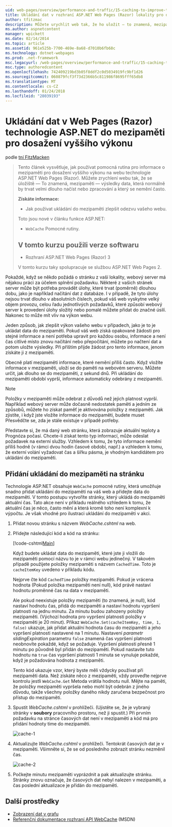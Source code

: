 ```yaml
---
uid: web-pages/overview/performance-and-traffic/15-caching-to-improve-the-performance-of-your-website
title: Ukládání dat v rozhraní ASP.NET Web Pages (Razor) lokality pro dosažení vyššího výkonu | Microsoft Docs
author: tfitzmac
description: Můžete urychlit web tak, že ho uložit – to znamená, mezipaměti - výsledky data, která by obvykle trvat poměrně dlouho načíst nebo zpracovat...
ms.author: aspnetcontent
manager: wpickett
ms.date: 02/14/2014
ms.topic: article
ms.assetid: 961e525b-7700-469e-8a68-d7010b6fb68c
ms.technology: dotnet-webpages
ms.prod: .net-framework
msc.legacyurl: /web-pages/overview/performance-and-traffic/15-caching-to-improve-the-performance-of-your-website
msc.type: authoredcontent
ms.openlocfilehash: 742409219bd3b05f8ddf2c0d5034919fc9bf1d26
ms.sourcegitcommit: 060879fcf3f73d2366b5c811986f8695fff65db8
ms.translationtype: MT
ms.contentlocale: cs-CZ
ms.lasthandoff: 01/24/2018
ms.locfileid: "28039193"
---
```

<a name="caching-data-in-an-aspnet-web-pages-razor-site-for-better-performance"></a>Ukládání dat v Web Pages (Razor) technologie ASP.NET do mezipaměti pro dosažení vyššího výkonu
====================
podle [tní FitzMacken](https://github.com/tfitzmac)

> Tento článek vysvětluje, jak používat pomocná rutina pro informace o mezipaměti pro dosažení vyššího výkonu na webu technologie ASP.NET Web Pages (Razor). Můžete zrychlení webu tak, že se úložiště &#8212; To znamená, mezipaměti &#8212; výsledky data, která normálně by trvat velmi dlouho načíst nebo zpracování a který se nemění často.
> 
> **Získáte informace:** 
> 
> - Jak používat ukládání do mezipaměti zlepšit odezvu vašeho webu.
> 
> Toto jsou nové v článku funkce ASP.NET:
> 
> - `WebCache` Pomocné rutiny.
>   
> 
> ## <a name="software-versions-used-in-the-tutorial"></a>V tomto kurzu použili verze softwaru
> 
> 
> - Rozhraní ASP.NET Web Pages (Razor) 3
>   
> 
> V tomto kurzu taky spolupracuje se službou ASP.NET Web Pages 2.


Pokaždé, když se někdo požádá o stránku z vaší lokality, webový server má nějakou práci za účelem splnění požadavku. Některé z vašich stránek server může být potřeba provádět úlohy, které trvat (poměrně) dlouhou dobu, jako je například načítání dat z databáze. I v případě, že tyto úlohy nejsou trvat dlouho v absolutních číslech, pokud váš web vyskytne velký objem provozu, celou řadu jednotlivých požadavků, které způsobí webový server k provedení úlohy složitý nebo pomalé můžete přidat do značné úsilí. Nakonec to může mít vliv na výkon webu.

Jeden způsob, jak zlepšit výkon vašeho webu v případech, jako je to je ukládat data do mezipaměti. Pokud váš web získá opakované žádosti pro stejné informace a není potřeba upravit pro každou osobu, informace a není čas citlivé místo znovu načítání nebo přepočítání, můžete po načtení dat a potom uložte výsledky. Při příštím přijde žádost pro tento informace, jenom získáte ji z mezipaměti.

Obecně platí mezipaměti informace, které nemění příliš často. Když vložíte informace v mezipaměti, uloží se do paměti na webovém serveru. Můžete určit, jak dlouho se do mezipaměti, z sekund dnů. Při ukládání do mezipaměti období vyprší, informace automaticky odebrány z mezipaměti.

> [!NOTE]
> Položky v mezipaměti může odebrat z důvodů než jejich platnost vyprší. Například webový server může dočasně nedostatek paměti a jedním ze způsobů, můžete ho získat paměť je aktivována položky z mezipaměti. Jak zjistíte, i když jste vložíte informace do mezipaměti, budete muset Přesvědčte se, zda je stále existuje v případě potřeby.


Představte si, že má daný web stránku, která zobrazuje aktuální teploty a Prognóza počasí. Chcete-li získat tento typ informací, může odeslat požadavek na externí služby. Vzhledem k tomu, že tyto informace nemění příliš hodně (v rámci dvou hodin časové období, např.) a vzhledem k tomu, že externí volání vyžadovat čas a šířku pásma, je vhodným kandidátem pro ukládání do mezipaměti.

## <a name="adding-caching-to-a-page"></a>Přidání ukládání do mezipaměti na stránku

Technologie ASP.NET obsahuje `WebCache` pomocné rutiny, která umožňuje snadno přidat ukládání do mezipaměti na váš web a přidejte data do mezipaměti. V tomto postupu vytvoříte stránky, který ukládá do mezipaměti aktuální čas. Tato akce není v příkladu reálného vzhledem k tomu, že aktuální čas je něco, často mění a která kromě toho není komplexní k výpočtu. Je však vhodné pro ilustraci ukládání do mezipaměti v akci.

1. Přidat novou stránku s názvem *WebCache.cshtml* na web.
2. Přidejte následující kód a kód na stránku:

    [!code-cshtml[Main](15-caching-to-improve-the-performance-of-your-website/samples/sample1.cshtml)]

    Když budete ukládat data do mezipaměti, které jste ji vložili do mezipaměti pomocí názvu to je v rámci webu jedinečný. V takovém případě použijete položky mezipaměti s názvem `CachedTime`. Toto je `cacheItemKey` uvedeno v příkladu kódu.

    Nejprve čte kód `CachedTime` položky mezipaměti. Pokud je vrácena hodnota (Pokud položka mezipaměti není null), kód právě nastaví hodnotu proměnné čas na data v mezipaměti.

    Ale pokud neexistuje položky mezipaměti (to znamená, je null), kód nastaví hodnotu čas, přidá do mezipaměti a nastaví hodnotu vypršení platnosti na jednu minutu. Za minutu budou zahozeny položky mezipaměti. (Výchozí hodnota pro vypršení platnosti položky v mezipaměti je 20 minut). Příkaz `WebCache.Set(cacheItemKey, time, 1, false)` ukazuje, jak přidat aktuální hodnota času do mezipaměti a jeho vypršení platnosti nastavené na 1 minutu. Nastavení *parametr slidingExpiration* parametru `false` znamená čas vypršení platnosti neobnovíte pokaždé, když se požaduje. Vypršení platnosti přesně 1 minutu po původně byl přidán do mezipaměti. Pokud nastavíte tuto hodnotu na `true` čas vypršení platnosti 1 minuta se vynuluje pokaždé, když je požadována hodnota z mezipaměti.

    Tento kód ukazuje vzor, který byste měli vždycky používat při mezipaměti data. Než získáte něco z mezipaměti, vždy proveďte nejprve kontrolu jestli `WebCache.Get` Metoda vrátila hodnotu null. Mějte na paměti, že položky mezipaměti vypršela nebo mohl být odebrán z jiného důvodu, takže všechny položky daného nikdy zaručena bezpečnost pro přístup do mezipaměti.
3. Spustit *WebCache.cshtml* v prohlížeči. (Ujistěte se, že je vybraný stránky v **soubory** pracovního prostoru, než ji spustit.) Při prvním požadavku na stránce časových dat není v mezipaměti a kód má pro přidání hodnoty time do mezipaměti.

    ![cache-1](15-caching-to-improve-the-performance-of-your-website/_static/image1.jpg)
4. Aktualizujte *WebCache.cshtml* v prohlížeči. Tentokrát časových dat je v mezipaměti. Všimněte si, že se od posledního zobrazit stránku nezměnil čas.

    ![cache-2](15-caching-to-improve-the-performance-of-your-website/_static/image2.jpg)
5. Počkejte minutu mezipaměti vyprázdnit a pak aktualizujte stránku. Stránky znovu označuje, že časových dat nebyl nalezen v mezipaměti, a čas poslední aktualizace je přidán do mezipaměti.

<a id="Additional_Resources"></a>
## <a name="additional-resources"></a>Další prostředky


- [Zobrazení dat v grafu](https://go.microsoft.com/fwlink/?LinkId=202895)
- [Referenční dokumentace rozhraní API WebCache](https://msdn.microsoft.com/library/system.web.helpers.webcache(v=vs.99).aspx) (MSDN)
